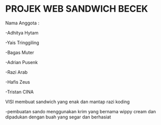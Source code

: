 # PROJEK WEB SANDWICH BECEK
Nama Anggota :

-Adhitya Hytam

-Yais Tringgiling

-Bagas Muter

-Adrian Pusenk

-Razi Arab

-Hafis Zeus

-Tristan CINA

VISI membuat sandwich yang enak dan mantap
razi koding

-pembuatan sando menggunakan krim yang bernama wippy cream dan dipadukan dengan buah yang segar dan berhasiat
